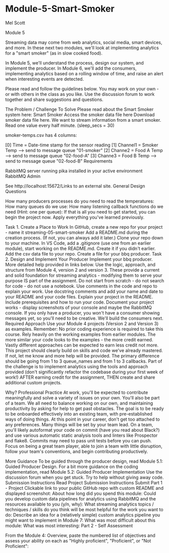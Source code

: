# Module-5-Smart-Smoker
Mel Scott

Module 5

Streaming data may come from web analytics, social media, smart devices, and more. In these next two modules, we'll look at implementing analytics for a "smart smoker" (as in slow cooked food). 

In Module 5, we'll understand the process, design our system, and implement the producer. In Module 6, we'll add the consumers, implementing analytics based on a rolling window of time, and raise an alert when interesting events are detected. 

Please read and follow the guidelines below. You may work on your own - or with others in the class as you like. Use the discussion forum to work together and share suggestions and questions. 

 

The Problem / Challenge To Solve
Please read about the Smart Smoker system here: Smart Smoker
Access the smoker data file here Download smoker data file here.
We want to stream information from a smart smoker. Read one value every half minute. (sleep_secs = 30)

smoker-temps.csv has 4 columns:

[0] Time = Date-time stamp for the sensor reading
[1] Channel1 = Smoker Temp --> send to message queue "01-smoker"
[2] Channe2 = Food A Temp --> send to message queue "02-food-A"
[3] Channe3 = Food B Temp --> send to message queue "02-food-B"
Requirements

RabbitMQ server running
pika installed in your active environment
RabbitMQ Admin

See http://localhost:15672/Links to an external site.
General Design Questions

How many producers processes do you need to read the temperatures:
How many queues do we use: 
How many listening callback functions do we need (Hint: one per queue): 
If that is all you need to get started, you can begin the project now. Apply everything you've learned previously. 

Task 1. Create a Place to Work
In GitHub, create a new repo for your project - name it streaming-05-smart-smoker
Add a README.md during the creation process. (If not, you can always add it later.)
Clone your repo down to your machine. 
In VS Code, add a .gitignore (use one from an earlier module), start working on the README.md. Create it if you didn't earlier.
Add the csv data file to your repo. 
Create a file for your bbq producer.
Task 2. Design and Implement Your Producer
Implement your bbq producer. More detailed help provided in links below. 
Use the logic, approach, and structure from Module 4, version 2 and version 3.
These provide a current and solid foundation for streaming analytics - modifying them to serve your purpose IS part of the assignment.
Do not start from scratch - do not search for code - do not use a notebook.
Use comments in the code and repo to explain your work. 
Use docstring comments and add your name and date to your README and your code files. 
Explain your project in the README. Include prerequisites and how to run your code. 
Document your project works - display screenshots of your console and maybe the RabbitMQ console. 
If you only have a producer, you won't have a consumer showing messages yet, so you'll need to be creative. We'll build the consumers next.
Required Approach
Use your Module 4 projects (Version 2 and Version 3) as examples.
Remember: No prior coding experience is required to take this course. Rely heavily on the working examples from earlier modules. 
The more similar your code looks to the examples - the more credit earned.
Vastly different approaches can be expected to earn less credit not more.
This project should clearly build on skills and code we've already mastered. If not, let me know and more help will be provided. 
The primary difference should be going from 1 to 3 queue_names and from 1 to 3 callbacks. 
Part of the challenge is to implement analytics using the tools and approach provided (don't significantly refactor the codebase during your first week of work!) 
AFTER earning credit for the assignment, THEN create and share additional custom projects. 
 

Why? Professional Practice
At work, you'll be expected to contribute meaningfully and solve a variety of issues on your own.
You'll also be part of a team. We all need to balance working on our own, and maintaining productivity by asking for help to get past obstacles.
The goal is to be ready to be onboarded effectively into an existing team, with pre-established ways of doing things.
At this point in your career, don't get too attached to any preferences.
Many things will be set by your team lead.
On a team, you'll likely autoformat your code on commit (have you read about Black?) and use various automatic static analysis tools and linters like Prospector and flake8. Commits may need to pass unit tests before you can push. 
Focus on being a great team player, able to join a team with little disruption, follow your team's conventions, and begin contributing productively. 
 

More Guidance
To be guided through the producer design, read Module 5.1: Guided Producer Design.
For a bit more guidance on the coding implementation, read Module 5.2: Guided Producer Implementation
Use the discussion forum when you get stuck.
Try to help without giving away code. 
Submission Instructions
Read Project Submission Instructions
Submit
Part 1 - Project 
Clickable link to your public GitHub repo with custom README and displayed screenshot: 
About how long did you spend this module:
Could you develop custom data pipelines for analytics using RabbitMQ and the resources available to you (y/n, why):
What streaming analytics topics / techniques / skills do you think will be most helpful for the work you want to do:
Describe an idea for a (relatively simple) custom analytics pipeline you might want to implement in Module 7:
What was most difficult about this module:
What was most interesting:
Part 2 - Self Assessment

From the Module 4: Overview, paste the numbered list of objectives and assess your ability on each as "Highly proficient", "Proficient", or "Not Proficient":
